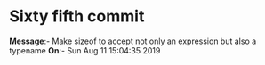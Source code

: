 # Sixty fifth commit

**Message**:- Make sizeof to accept not only an expression but also a typename
**On**:- Sun Aug 11 15:04:35 2019
